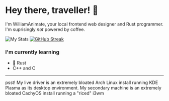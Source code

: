# Hey there, traveller! 👋

I'm WilliamAnimate, your local frontend web designer and Rust programmer. I'm suprisingly *not* powered by coffee.

<!-- ![Top Languages](https://github-readme-stats.vercel.app/api/top-langs/?username=WilliamAnimate&show_icons=true&theme=dark&layout=compact&custom_title=Most%20used%20languages) -->
![My Stats](https://github-readme-stats.vercel.app/api?username=WilliamAnimate&count_private=true&theme=dark&show_icons=true&custom_title=My%20stats)
[![GitHub Streak](https://streak-stats.demolab.com?user=williamanimate&theme=github-dark-blue)](https://git.io/streak-stats)

### I'm currently learning

- 🦀 Rust
- C++ and C

---

psst! My live driver is an extremely bloated Arch Linux install running KDE Plasma as its desktop environment. My secondary machine is an extremely bloated CachyOS install running a "riced" i3wm
